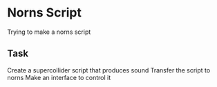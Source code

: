 # Norns Script

Trying to make a norns script

## Task
Create a supercollider script that produces sound
Transfer the script to norns
Make an interface to control it
